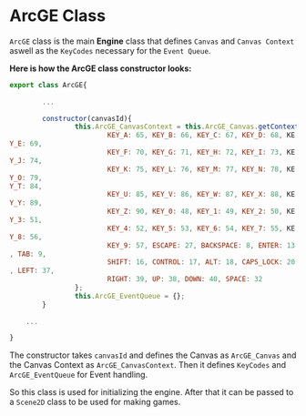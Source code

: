 # ArcGE Class

`ArcGE` class is the main **Engine** class that defines `Canvas` and `Canvas Context` aswell as the `KeyCodes` necessary for the `Event Queue`.

**Here is how the ArcGE class constructor looks:**
```js
export class ArcGE{
        
        ...

        constructor(canvasId){                                                        this.ArcGE_Canvas = document.getElementById(canvasId);
                this.ArcGE_CanvasContext = this.ArcGE_Canvas.getContext("2d");                                                                              this.KeyCode = {
                        KEY_A: 65, KEY_B: 66, KEY_C: 67, KEY_D: 68, KE
Y_E: 69,
                        KEY_F: 70, KEY_G: 71, KEY_H: 72, KEY_I: 73, KE
Y_J: 74,
                        KEY_K: 75, KEY_L: 76, KEY_M: 77, KEY_N: 78, KE
Y_O: 79,                                                                                      KEY_P: 80, KEY_Q: 81, KEY_R: 82, KEY_S: 83, KE
Y_T: 84,
                        KEY_U: 85, KEY_V: 86, KEY_W: 87, KEY_X: 88, KE
Y_Y: 89,
                        KEY_Z: 90, KEY_0: 48, KEY_1: 49, KEY_2: 50, KE
Y_3: 51,
                        KEY_4: 52, KEY_5: 53, KEY_6: 54, KEY_7: 55, KE
Y_8: 56,
                        KEY_9: 57, ESCAPE: 27, BACKSPACE: 8, ENTER: 13
, TAB: 9,
                        SHIFT: 16, CONTROL: 17, ALT: 18, CAPS_LOCK: 20
, LEFT: 37,
                        RIGHT: 39, UP: 38, DOWN: 40, SPACE: 32
                };
                this.ArcGE_EventQueue = {};
        }
    
    ...

}
```

The constructor takes `canvasId` and defines the Canvas as `ArcGE_Canvas` and the Canvas Context as `ArcGE_CanvasContext`. Then it defines `KeyCodes` and `ArcGE_EventQueue` for Event handling.

So this class is used for initializing the engine. After that it can be passed to a `Scene2D` class to be used for making games.
